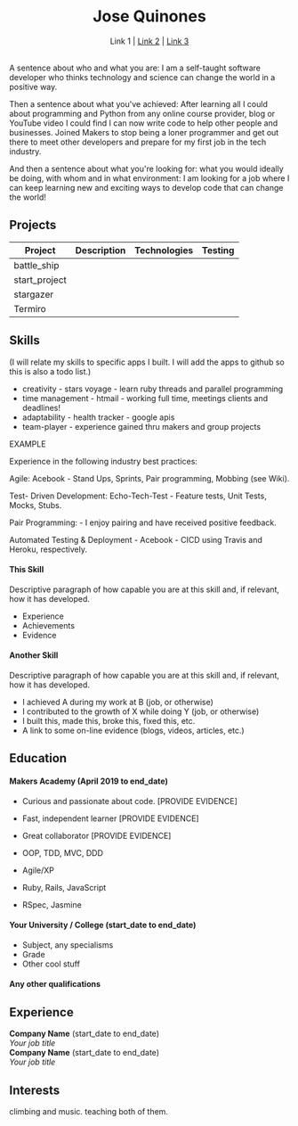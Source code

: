 <h1 align="center">
  Jose Quinones
</h1>
<p align="center"
  <a href="#">Link 1</a> |
  <a href="#">Link 2</a> |
  <a href="#">Link 3</a>
  <br><br>
</p>


A sentence about who and what you are:
I am a self-taught software developer who thinks technology and science can change the world in a positive way. 

Then a sentence about what you've achieved:
After learning all I could about programming and Python from any online course provider, blog or YouTube video I could find I can now write code to help other people and businesses. Joined Makers to stop being a loner programmer and get out there to meet other developers and prepare for my first job in the tech industry.

And then a sentence about what you're looking for: what you would ideally be doing, with whom and in what environment:
I am looking for a job where I can keep learning new and exciting ways to develop code that can change the world!

## Projects

| Project  | Description   | Technologies   | Testing |
|----------|---------------|----------------|---|
| battle_ship | | |
| start_project | | |
| stargazer | | |
| Termiro | | |

## Skills

(I will relate my skills to specific apps I built. I will add the apps to github so this is also a todo list.)

* creativity - stars voyage - learn ruby threads and parallel programming
* time management - htmail - working full time, meetings clients and deadlines!
* adaptability - health tracker - google apis
* team-player - experience gained thru makers and group projects

EXAMPLE

Experience in the following industry best practices:

Agile: Acebook - Stand Ups, Sprints, Pair programming, Mobbing (see Wiki).

Test- Driven Development: Echo-Tech-Test - Feature tests, Unit Tests, Mocks, Stubs.

Pair Programming: - I enjoy pairing and have received positive feedback.

Automated Testing & Deployment - Acebook - CICD using Travis and Heroku, respectively.

#### This Skill

Descriptive paragraph of how capable you are at this skill and, if relevant, how it has developed.

- Experience
- Achievements
- Evidence

#### Another Skill

Descriptive paragraph of how capable you are at this skill and, if relevant, how it has developed.

- I achieved A during my work at B (job, or otherwise)
- I contributed to the growth of X while doing Y (job, or otherwise)
- I built this, made this, broke this, fixed this, etc.
- A link to some on-line evidence (blogs, videos, articles, etc.)

## Education

#### Makers Academy (April 2019 to end_date)

- Curious and passionate about code. [PROVIDE EVIDENCE]
- Fast, independent learner [PROVIDE EVIDENCE]
- Great collaborator [PROVIDE EVIDENCE]

- OOP, TDD, MVC, DDD
- Agile/XP
- Ruby, Rails, JavaScript
- RSpec, Jasmine

#### Your University / College (start_date to end_date)

- Subject, any specialisms
- Grade
- Other cool stuff

#### Any other qualifications

## Experience

**Company Name** (start_date to end_date)    
*Your job title*  
**Company Name** (start_date to end_date)   
*Your job title*

## Interests

climbing and music. teaching both of them.

